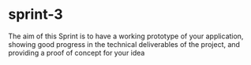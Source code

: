 # sprint-3
The aim of this Sprint is to have a working prototype of your application, showing good progress in the technical deliverables of the project, and providing a proof of concept for your idea
